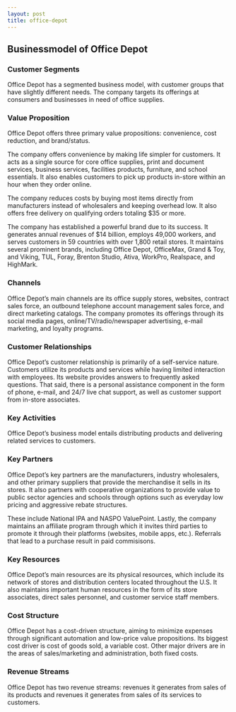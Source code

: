 ```yaml
---
layout: post
title: office-depot
---
```


Businessmodel of Office Depot
------------------------------

### Customer Segments

Office Depot has a segmented business model, with customer groups that have slightly different needs. The company targets its offerings at consumers and businesses in need of office supplies.

### Value Proposition

Office Depot offers three primary value propositions: convenience, cost reduction, and brand/status.

The company offers convenience by making life simpler for customers. It acts as a single source for core office supplies, print and document services, business services, facilities products, furniture, and school essentials. It also enables customers to pick up products in-store within an hour when they order online.

The company reduces costs by buying most items directly from manufacturers instead of wholesalers and keeping overhead low. It also offers free delivery on qualifying orders totaling $35 or more.

The company has established a powerful brand due to its success. It generates annual revenues of $14 billion, employs 49,000 workers, and serves customers in 59 countries with over 1,800 retail stores. It maintains several prominent brands, including Office Depot, OfficeMax, Grand & Toy, and Viking, TUL, Foray, Brenton Studio, Ativa, WorkPro, Realspace, and HighMark.

### Channels

Office Depot’s main channels are its office supply stores, websites, contract sales force, an outbound telephone account management sales force, and direct marketing catalogs. The company promotes its offerings through its social media pages, online/TV/radio/newspaper advertising, e-mail marketing, and loyalty programs.

### Customer Relationships

Office Depot’s customer relationship is primarily of a self-service nature. Customers utilize its products and services while having limited interaction with employees. Its website provides answers to frequently asked questions. That said, there is a personal assistance component in the form of phone, e-mail, and 24/7 live chat support, as well as customer support from in-store associates.

### Key Activities

Office Depot’s business model entails distributing products and delivering related services to customers.

### Key Partners

Office Depot’s key partners are the manufacturers, industry wholesalers, and other primary suppliers that provide the merchandise it sells in its stores. It also partners with cooperative organizations to provide value to public sector agencies and schools through options such as everyday low pricing and aggressive rebate structures.

These include National IPA and NASPO ValuePoint. Lastly, the company maintains an affiliate program through which it invites third parties to promote it through their platforms (websites, mobile apps, etc.). Referrals that lead to a purchase result in paid commisisons.

### Key Resources

Office Depot’s main resources are its physical resources, which include its network of stores and distribution centers located throughout the U.S. It also maintains important human resources in the form of its store associates, direct sales personnel, and customer service staff members.

### Cost Structure

Office Depot has a cost-driven structure, aiming to minimize expenses through significant automation and low-price value propositions. Its biggest cost driver is cost of goods sold, a variable cost. Other major drivers are in the areas of sales/marketing and administration, both fixed costs.

### Revenue Streams

Office Depot has two revenue streams: revenues it generates from sales of its products and revenues it generates from sales of its services to customers.

